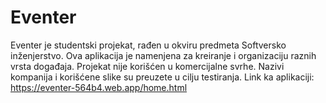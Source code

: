 # Eventer
Eventer je studentski projekat, rađen u okviru predmeta Softversko inženjerstvo. Ova aplikacija je namenjena za kreiranje i organizaciju raznih vrsta događaja. Projekat nije korišćen u komercijalne svrhe. Nazivi kompanija i korišćene slike su preuzete u cilju testiranja. Link ka aplikaciji: https://eventer-564b4.web.app/home.html
